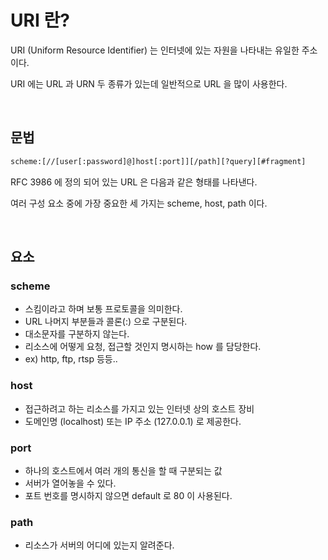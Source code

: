 # URI 란?

URI (Uniform Resource Identifier) 는 인터넷에 있는 자원을 나타내는 유일한 주소이다.

URI 에는  URL 과 URN 두 종류가 있는데 일반적으로 URL 을 많이 사용한다.

<br>

## 문법

``` html
scheme:[//[user[:password]@]host[:port]][/path][?query][#fragment]
```

RFC 3986 에 정의 되어 있는 URL 은 다음과 같은 형태를 나타낸다.

여러 구성 요소 중에 가장 중요한 세 가지는 scheme, host, path 이다.

<br>

## 요소
### scheme
   - 스킴이라고 하며 보통 프로토콜을 의미한다.
   - URL 나머지 부분들과 콜론(:) 으로 구분된다.
   - 대소문자를 구분하지 않는다.
   - 리소스에 어떻게 요청, 접근할 것인지 명시하는 how 를 담당한다.
   - ex) http, ftp, rtsp 등등..
### host
   - 접근하려고 하는 리소스를 가지고 있는 인터넷 상의 호스트 장비
   - 도메인명 (localhost) 또는 IP 주소 (127.0.0.1) 로 제공한다.
### port
   - 하나의 호스트에서 여러 개의 통신을 할 때 구분되는 값
   - 서버가 열어놓을 수 있다.
   - 포트 번호를 명시하지 않으면 default 로 80 이 사용된다.
### path
   - 리소스가 서버의 어디에 있는지 알려준다.
